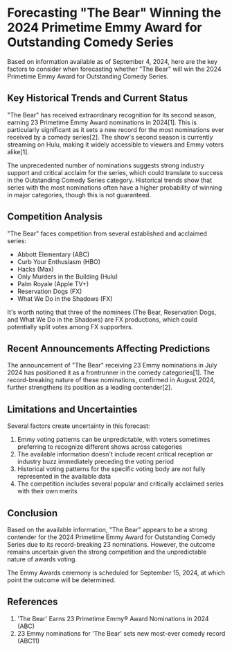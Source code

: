 # Forecasting "The Bear" Winning the 2024 Primetime Emmy Award for Outstanding Comedy Series

Based on information available as of September 4, 2024, here are the key factors to consider when forecasting whether "The Bear" will win the 2024 Primetime Emmy Award for Outstanding Comedy Series.

## Key Historical Trends and Current Status

"The Bear" has received extraordinary recognition for its second season, earning 23 Primetime Emmy Award nominations in 2024[1]. This is particularly significant as it sets a new record for the most nominations ever received by a comedy series[2]. The show's second season is currently streaming on Hulu, making it widely accessible to viewers and Emmy voters alike[1].

The unprecedented number of nominations suggests strong industry support and critical acclaim for the series, which could translate to success in the Outstanding Comedy Series category. Historical trends show that series with the most nominations often have a higher probability of winning in major categories, though this is not guaranteed.

## Competition Analysis

"The Bear" faces competition from several established and acclaimed series:

- Abbott Elementary (ABC)
- Curb Your Enthusiasm (HBO)
- Hacks (Max)
- Only Murders in the Building (Hulu)
- Palm Royale (Apple TV+)
- Reservation Dogs (FX)
- What We Do in the Shadows (FX)

It's worth noting that three of the nominees (The Bear, Reservation Dogs, and What We Do in the Shadows) are FX productions, which could potentially split votes among FX supporters.

## Recent Announcements Affecting Predictions

The announcement of "The Bear" receiving 23 Emmy nominations in July 2024 has positioned it as a frontrunner in the comedy categories[1]. The record-breaking nature of these nominations, confirmed in August 2024, further strengthens its position as a leading contender[2].

## Limitations and Uncertainties

Several factors create uncertainty in this forecast:

1. Emmy voting patterns can be unpredictable, with voters sometimes preferring to recognize different shows across categories
2. The available information doesn't include recent critical reception or industry buzz immediately preceding the voting period
3. Historical voting patterns for the specific voting body are not fully represented in the available data
4. The competition includes several popular and critically acclaimed series with their own merits

## Conclusion

Based on the available information, "The Bear" appears to be a strong contender for the 2024 Primetime Emmy Award for Outstanding Comedy Series due to its record-breaking 23 nominations. However, the outcome remains uncertain given the strong competition and the unpredictable nature of awards voting.

The Emmy Awards ceremony is scheduled for September 15, 2024, at which point the outcome will be determined.

## References

1. 'The Bear' Earns 23 Primetime Emmy® Award Nominations in 2024 (ABC)
2. 23 Emmy nominations for 'The Bear' sets new most-ever comedy record (ABC11)